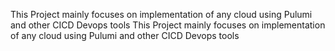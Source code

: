 This Project mainly focuses on implementation of any cloud using Pulumi and other CICD Devops tools 
This Project mainly focuses on implementation of any cloud using Pulumi and other CICD Devops tools 
